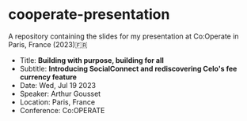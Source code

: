 # cooperate-presentation

A repository containing the slides for my presentation at Co:Operate in Paris, France (2023)🇫🇷

+  Title: **Building with purpose, building for all**
+  Subtitle: **Introducing SocialConnect and rediscovering Celo's fee currency feature**
+  Date: Wed, Jul 19 2023
+  Speaker: Arthur Gousset
+  Location: Paris, France
+  Conference: Co:OPERATE
